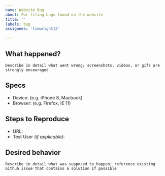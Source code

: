 ```yaml
---
name: Website Bug
about: For filing bugs found on the website
title: ''
labels: bug
assignees: 'timwright12'

---
```


## What happened?

`Describe in detail what went wrong; screenshots, videos, or gifs are strongly encouraged`

## Specs

- Device: (e.g. iPhone 8, Macbook)
- Browser: (e.g. Firefox, IE 11)

## Steps to Reproduce

- URL:
- Test User _(if applicable)_:

## Desired behavior

`Describe in detail what was supposed to happen; reference existing Github issue that contains a solution if possible`
